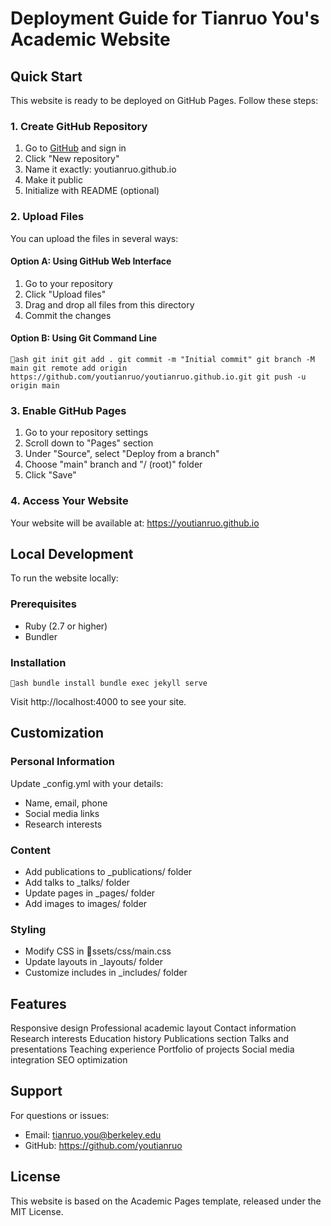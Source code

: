 ﻿# Deployment Guide for Tianruo You's Academic Website

## Quick Start

This website is ready to be deployed on GitHub Pages. Follow these steps:

### 1. Create GitHub Repository

1. Go to [GitHub](https://github.com) and sign in
2. Click "New repository"
3. Name it exactly: youtianruo.github.io
4. Make it public
5. Initialize with README (optional)

### 2. Upload Files

You can upload the files in several ways:

#### Option A: Using GitHub Web Interface
1. Go to your repository
2. Click "Upload files"
3. Drag and drop all files from this directory
4. Commit the changes

#### Option B: Using Git Command Line
`ash
git init
git add .
git commit -m "Initial commit"
git branch -M main
git remote add origin https://github.com/youtianruo/youtianruo.github.io.git
git push -u origin main
`

### 3. Enable GitHub Pages

1. Go to your repository settings
2. Scroll down to "Pages" section
3. Under "Source", select "Deploy from a branch"
4. Choose "main" branch and "/ (root)" folder
5. Click "Save"

### 4. Access Your Website

Your website will be available at: https://youtianruo.github.io

## Local Development

To run the website locally:

### Prerequisites
- Ruby (2.7 or higher)
- Bundler

### Installation
`ash
bundle install
bundle exec jekyll serve
`

Visit http://localhost:4000 to see your site.

## Customization

### Personal Information
Update _config.yml with your details:
- Name, email, phone
- Social media links
- Research interests

### Content
- Add publications to _publications/ folder
- Add talks to _talks/ folder
- Update pages in _pages/ folder
- Add images to images/ folder

### Styling
- Modify CSS in ssets/css/main.css
- Update layouts in _layouts/ folder
- Customize includes in _includes/ folder

## Features

 Responsive design
 Professional academic layout
 Contact information
 Research interests
 Education history
 Publications section
 Talks and presentations
 Teaching experience
 Portfolio of projects
 Social media integration
 SEO optimization

## Support

For questions or issues:
- Email: tianruo.you@berkeley.edu
- GitHub: https://github.com/youtianruo

## License

This website is based on the Academic Pages template, released under the MIT License.

